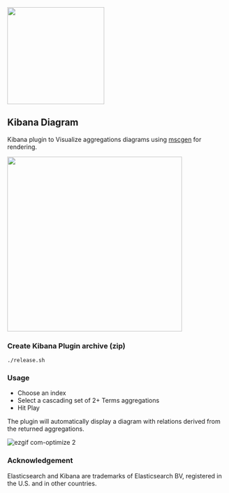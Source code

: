 <img width=222 src="https://user-images.githubusercontent.com/1423657/35244908-15f41bd4-ffc2-11e7-9303-9a87a271d67a.png"/>

## Kibana Diagram

Kibana plugin to Visualize aggregations diagrams using [mscgen](https://mscgen.js.org) for rendering.

<img width=400 src="https://user-images.githubusercontent.com/1423657/43055683-440d4efa-8e38-11e8-9367-44e484e7bf90.png"/>

### Create Kibana Plugin archive (zip)
```
./release.sh
```

### Usage
* Choose an index
* Select a cascading set of 2+ Terms aggregations
* Hit Play

The plugin will automatically display a diagram with relations derived from the returned aggregations.

![ezgif com-optimize 2](https://user-images.githubusercontent.com/1423657/43073006-548fc254-8e78-11e8-8005-38b1aa55d66c.gif)

### Acknowledgement

Elasticsearch and Kibana are trademarks of Elasticsearch BV, registered in the U.S. and in other countries.


